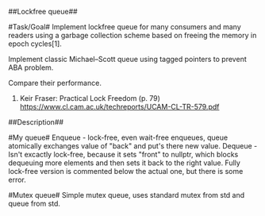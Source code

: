 ##Lockfree queue##

#Task/Goal#
Implement lockfree queue for many consumers and many readers using a garbage collection scheme based on freeing the memory in epoch cycles[1].

Implement classic Michael–Scott queue using tagged pointers to prevent ABA problem.

Compare their performance.

1. Keir Fraser: Practical Lock Freedom (p. 79)
https://www.cl.cam.ac.uk/techreports/UCAM-CL-TR-579.pdf


##Description##

#My queue#
Enqueue - lock-free, even wait-free enqueues, queue atomically exchanges value of "back" and put's there new value.
Dequeue - Isn't excactly lock-free, because it sets "front" to nullptr, which blocks dequeuing more elements and then sets it back to the right value. Fully lock-free version is commented below the actual one, but there is some error.

#Mutex queue#
Simple mutex queue, uses standard mutex from std and queue from std.

